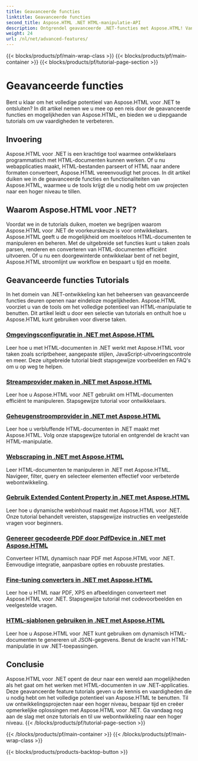 ```yaml
---
title: Geavanceerde functies
linktitle: Geavanceerde functies
second_title: Aspose.HTML .NET HTML-manipulatie-API
description: Ontgrendel geavanceerde .NET-functies met Aspose.HTML! Van omgevingsconfiguratie tot webscraping, verken uitgebreide tutorials voor krachtige webontwikkeling.
weight: 24
url: /nl/net/advanced-features/
---
```


{{< blocks/products/pf/main-wrap-class >}}
{{< blocks/products/pf/main-container >}}
{{< blocks/products/pf/tutorial-page-section >}}

# Geavanceerde functies


Bent u klaar om het volledige potentieel van Aspose.HTML voor .NET te ontsluiten? In dit artikel nemen we u mee op een reis door de geavanceerde functies en mogelijkheden van Aspose.HTML, en bieden we u diepgaande tutorials om uw vaardigheden te verbeteren.

## Invoering

Aspose.HTML voor .NET is een krachtige tool waarmee ontwikkelaars programmatisch met HTML-documenten kunnen werken. Of u nu webapplicaties maakt, HTML-bestanden parseert of HTML naar andere formaten converteert, Aspose.HTML vereenvoudigt het proces. In dit artikel duiken we in de geavanceerde functies en functionaliteiten van Aspose.HTML, waarmee u de tools krijgt die u nodig hebt om uw projecten naar een hoger niveau te tillen.

## Waarom Aspose.HTML voor .NET?

Voordat we in de tutorials duiken, moeten we begrijpen waarom Aspose.HTML voor .NET de voorkeurskeuze is voor ontwikkelaars. Aspose.HTML geeft u de mogelijkheid om moeiteloos HTML-documenten te manipuleren en beheren. Met de uitgebreide set functies kunt u taken zoals parsen, renderen en converteren van HTML-documenten efficiënt uitvoeren. Of u nu een doorgewinterde ontwikkelaar bent of net begint, Aspose.HTML stroomlijnt uw workflow en bespaart u tijd en moeite.

## Geavanceerde functies Tutorials
In het domein van .NET-ontwikkeling kan het beheersen van geavanceerde functies deuren openen naar eindeloze mogelijkheden. Aspose.HTML voorziet u van de tools om het volledige potentieel van HTML-manipulatie te benutten. Dit artikel leidt u door een selectie van tutorials en onthult hoe u Aspose.HTML kunt gebruiken voor diverse taken.
### [Omgevingsconfiguratie in .NET met Aspose.HTML](./environment-configuration/)
Leer hoe u met HTML-documenten in .NET werkt met Aspose.HTML voor taken zoals scriptbeheer, aangepaste stijlen, JavaScript-uitvoeringscontrole en meer. Deze uitgebreide tutorial biedt stapsgewijze voorbeelden en FAQ's om u op weg te helpen.
### [Streamprovider maken in .NET met Aspose.HTML](./create-stream-provider/)
Leer hoe u Aspose.HTML voor .NET gebruikt om HTML-documenten efficiënt te manipuleren. Stapsgewijze tutorial voor ontwikkelaars.
### [Geheugenstroomprovider in .NET met Aspose.HTML](./memory-stream-provider/)
Leer hoe u verbluffende HTML-documenten in .NET maakt met Aspose.HTML. Volg onze stapsgewijze tutorial en ontgrendel de kracht van HTML-manipulatie.
### [Webscraping in .NET met Aspose.HTML](./web-scraping/)
Leer HTML-documenten te manipuleren in .NET met Aspose.HTML. Navigeer, filter, query en selecteer elementen effectief voor verbeterde webontwikkeling.
### [Gebruik Extended Content Property in .NET met Aspose.HTML](./use-extended-content-property/)
Leer hoe u dynamische webinhoud maakt met Aspose.HTML voor .NET. Onze tutorial behandelt vereisten, stapsgewijze instructies en veelgestelde vragen voor beginners.
### [Genereer gecodeerde PDF door PdfDevice in .NET met Aspose.HTML](./generate-encrypted-pdf-by-pdfdevice/)
Converteer HTML dynamisch naar PDF met Aspose.HTML voor .NET. Eenvoudige integratie, aanpasbare opties en robuuste prestaties.
### [Fine-tuning converters in .NET met Aspose.HTML](./fine-tuning-converters/)
Leer hoe u HTML naar PDF, XPS en afbeeldingen converteert met Aspose.HTML voor .NET. Stapsgewijze tutorial met codevoorbeelden en veelgestelde vragen.
### [HTML-sjablonen gebruiken in .NET met Aspose.HTML](./using-html-templates/)
Leer hoe u Aspose.HTML voor .NET kunt gebruiken om dynamisch HTML-documenten te genereren uit JSON-gegevens. Benut de kracht van HTML-manipulatie in uw .NET-toepassingen.


## Conclusie

Aspose.HTML voor .NET opent de deur naar een wereld aan mogelijkheden als het gaat om het werken met HTML-documenten in uw .NET-applicaties. Deze geavanceerde feature tutorials geven u de kennis en vaardigheden die u nodig hebt om het volledige potentieel van Aspose.HTML te benutten. Til uw ontwikkelingsprojecten naar een hoger niveau, bespaar tijd en creëer opmerkelijke oplossingen met Aspose.HTML voor .NET. Ga vandaag nog aan de slag met onze tutorials en til uw webontwikkeling naar een hoger niveau.
{{< /blocks/products/pf/tutorial-page-section >}}

{{< /blocks/products/pf/main-container >}}
{{< /blocks/products/pf/main-wrap-class >}}

{{< blocks/products/products-backtop-button >}}
